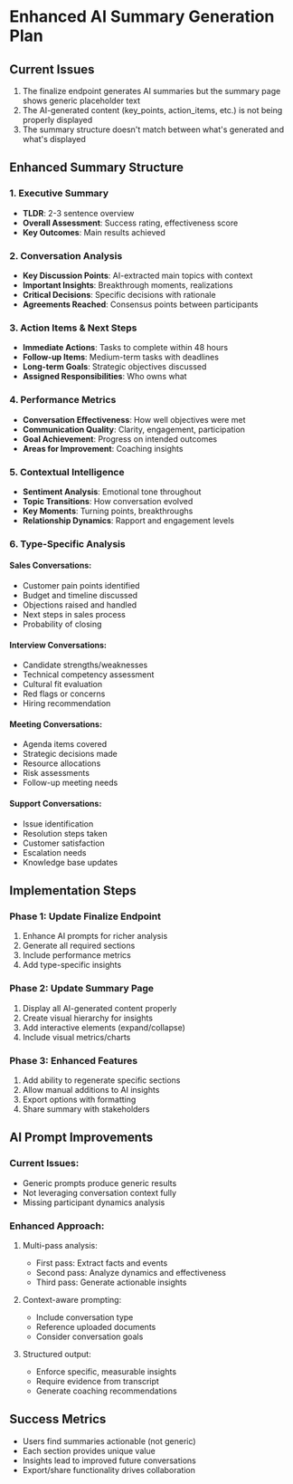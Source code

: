 # Enhanced AI Summary Generation Plan

## Current Issues
1. The finalize endpoint generates AI summaries but the summary page shows generic placeholder text
2. The AI-generated content (key_points, action_items, etc.) is not being properly displayed
3. The summary structure doesn't match between what's generated and what's displayed

## Enhanced Summary Structure

### 1. **Executive Summary**
- **TLDR**: 2-3 sentence overview
- **Overall Assessment**: Success rating, effectiveness score
- **Key Outcomes**: Main results achieved

### 2. **Conversation Analysis**
- **Key Discussion Points**: AI-extracted main topics with context
- **Important Insights**: Breakthrough moments, realizations
- **Critical Decisions**: Specific decisions with rationale
- **Agreements Reached**: Consensus points between participants

### 3. **Action Items & Next Steps**
- **Immediate Actions**: Tasks to complete within 48 hours
- **Follow-up Items**: Medium-term tasks with deadlines
- **Long-term Goals**: Strategic objectives discussed
- **Assigned Responsibilities**: Who owns what

### 4. **Performance Metrics**
- **Conversation Effectiveness**: How well objectives were met
- **Communication Quality**: Clarity, engagement, participation
- **Goal Achievement**: Progress on intended outcomes
- **Areas for Improvement**: Coaching insights

### 5. **Contextual Intelligence**
- **Sentiment Analysis**: Emotional tone throughout
- **Topic Transitions**: How conversation evolved
- **Key Moments**: Turning points, breakthroughs
- **Relationship Dynamics**: Rapport and engagement levels

### 6. **Type-Specific Analysis**
#### Sales Conversations:
- Customer pain points identified
- Budget and timeline discussed
- Objections raised and handled
- Next steps in sales process
- Probability of closing

#### Interview Conversations:
- Candidate strengths/weaknesses
- Technical competency assessment
- Cultural fit evaluation
- Red flags or concerns
- Hiring recommendation

#### Meeting Conversations:
- Agenda items covered
- Strategic decisions made
- Resource allocations
- Risk assessments
- Follow-up meeting needs

#### Support Conversations:
- Issue identification
- Resolution steps taken
- Customer satisfaction
- Escalation needs
- Knowledge base updates

## Implementation Steps

### Phase 1: Update Finalize Endpoint
1. Enhance AI prompts for richer analysis
2. Generate all required sections
3. Include performance metrics
4. Add type-specific insights

### Phase 2: Update Summary Page
1. Display all AI-generated content properly
2. Create visual hierarchy for insights
3. Add interactive elements (expand/collapse)
4. Include visual metrics/charts

### Phase 3: Enhanced Features
1. Add ability to regenerate specific sections
2. Allow manual additions to AI insights
3. Export options with formatting
4. Share summary with stakeholders

## AI Prompt Improvements

### Current Issues:
- Generic prompts produce generic results
- Not leveraging conversation context fully
- Missing participant dynamics analysis

### Enhanced Approach:
1. Multi-pass analysis:
   - First pass: Extract facts and events
   - Second pass: Analyze dynamics and effectiveness
   - Third pass: Generate actionable insights

2. Context-aware prompting:
   - Include conversation type
   - Reference uploaded documents
   - Consider conversation goals

3. Structured output:
   - Enforce specific, measurable insights
   - Require evidence from transcript
   - Generate coaching recommendations

## Success Metrics
- Users find summaries actionable (not generic)
- Each section provides unique value
- Insights lead to improved future conversations
- Export/share functionality drives collaboration